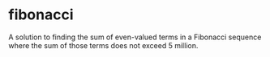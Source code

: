 # fibonacci
A solution to finding the sum of even-valued terms in a Fibonacci sequence where the sum of those terms does not exceed 5 million.
